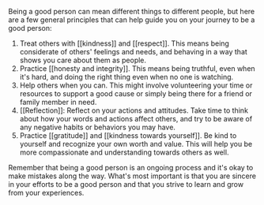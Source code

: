 Being a good person can mean different things to different people, but here are a few general principles that can help guide you on your journey to be a good person:

1. Treat others with [[kindness]] and [[respect]]. This means being considerate of others' feelings and needs, and behaving in a way that shows you care about them as people.
2. Practice [[honesty and integrity]]. This means being truthful, even when it's hard, and doing the right thing even when no one is watching.
3. Help others when you can. This might involve volunteering your time or resources to support a good cause or simply being there for a friend or family member in need.
4. [[Reflection]]: Reflect on your actions and attitudes. Take time to think about how your words and actions affect others, and try to be aware of any negative habits or behaviors you may have.
5. Practice [[gratitude]] and [[kindness towards yourself]]. Be kind to yourself and recognize your own worth and value. This will help you be more compassionate and understanding towards others as well.

Remember that being a good person is an ongoing process and it's okay to make mistakes along the way. What's most important is that you are sincere in your efforts to be a good person and that you strive to learn and grow from your experiences.